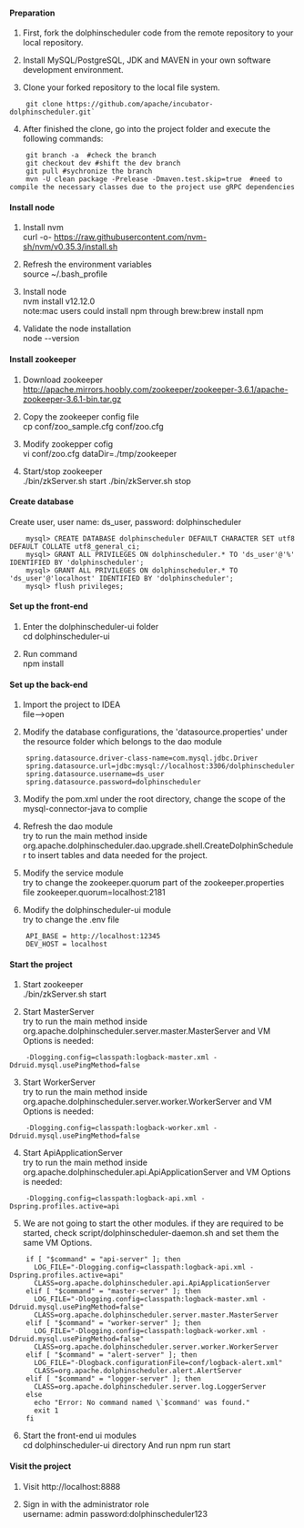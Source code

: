 #### Preparation

1. First, fork the dolphinscheduler code from the remote repository to your local repository.

2. Install MySQL/PostgreSQL, JDK and MAVEN in your own software development environment.

3. Clone your forked repository to the local file system.
```
    git clone https://github.com/apache/incubator-dolphinscheduler.git`
```
4. After finished the clone, go into the project folder and execute the following commands:
```
    git branch -a  #check the branch
    git checkout dev #shift the dev branch
    git pull #sychronize the branch
    mvn -U clean package -Prelease -Dmaven.test.skip=true  #need to compile the necessary classes due to the project use gRPC dependencies
```
#### Install node

1. Install nvm  
curl -o- https://raw.githubusercontent.com/nvm-sh/nvm/v0.35.3/install.sh 

2. Refresh the environment variables  
source ~/.bash_profile

3. Install node  
nvm install v12.12.0  
note:mac users could install npm through brew:brew install npm

4. Validate the node installation  
node --version

#### Install zookeeper

1. Download zookeeper  
http://apache.mirrors.hoobly.com/zookeeper/zookeeper-3.6.1/apache-zookeeper-3.6.1-bin.tar.gz

2. Copy the zookeeper config file  
cp conf/zoo_sample.cfg conf/zoo.cfg

3. Modify zookepper cofig  
vi conf/zoo.cfg
dataDir=./tmp/zookeeper

4. Start/stop zookeeper  
./bin/zkServer.sh start ./bin/zkServer.sh stop

#### Create database

Create user, user name: ds_user, password: dolphinscheduler
```
    mysql> CREATE DATABASE dolphinscheduler DEFAULT CHARACTER SET utf8 DEFAULT COLLATE utf8_general_ci;
    mysql> GRANT ALL PRIVILEGES ON dolphinscheduler.* TO 'ds_user'@'%' IDENTIFIED BY 'dolphinscheduler';
    mysql> GRANT ALL PRIVILEGES ON dolphinscheduler.* TO 'ds_user'@'localhost' IDENTIFIED BY 'dolphinscheduler';
    mysql> flush privileges;
```

#### Set up the front-end

1. Enter the dolphinscheduler-ui folder  
cd dolphinscheduler-ui

2. Run command  
npm install

#### Set up the back-end

1. Import the project to IDEA  
file-->open

2. Modify the database configurations, the 'datasource.properties' under the resource folder which belongs to the dao module
```
    spring.datasource.driver-class-name=com.mysql.jdbc.Driver
    spring.datasource.url=jdbc:mysql://localhost:3306/dolphinscheduler
    spring.datasource.username=ds_user
    spring.datasource.password=dolphinscheduler  
```

3. Modify the pom.xml under the root directory, change the scope of the mysql-connector-java to complie

4. Refresh the dao module  
try to run the main method inside org.apache.dolphinscheduler.dao.upgrade.shell.CreateDolphinScheduler to insert tables and data needed for the project.

5. Modify the service module  
try to change the zookeeper.quorum part of the zookeeper.properties file
zookeeper.quorum=localhost:2181

6. Modify the dolphinscheduler-ui module  
try to change the .env file
```
    API_BASE = http://localhost:12345
    DEV_HOST = localhost
```

#### Start the project

1. Start zookeeper  
./bin/zkServer.sh start

2. Start MasterServer  
try to run the main method inside org.apache.dolphinscheduler.server.master.MasterServer and VM Options is needed:
```
    -Dlogging.config=classpath:logback-master.xml -Ddruid.mysql.usePingMethod=false
```
3. Start WorkerServer  
try to run the main method inside org.apache.dolphinscheduler.server.worker.WorkerServer and VM Options is needed:
```
    -Dlogging.config=classpath:logback-worker.xml -Ddruid.mysql.usePingMethod=false
```
4. Start ApiApplicationServer  
try to run the main method inside org.apache.dolphinscheduler.api.ApiApplicationServer and VM Options is needed:
```
    -Dlogging.config=classpath:logback-api.xml -Dspring.profiles.active=api
```
5. We are not going to start the other modules. if they are required to be started, check script/dolphinscheduler-daemon.sh and set them the same VM Options.
```
    if [ "$command" = "api-server" ]; then
      LOG_FILE="-Dlogging.config=classpath:logback-api.xml -Dspring.profiles.active=api"
      CLASS=org.apache.dolphinscheduler.api.ApiApplicationServer
    elif [ "$command" = "master-server" ]; then
      LOG_FILE="-Dlogging.config=classpath:logback-master.xml -Ddruid.mysql.usePingMethod=false"
      CLASS=org.apache.dolphinscheduler.server.master.MasterServer
    elif [ "$command" = "worker-server" ]; then
      LOG_FILE="-Dlogging.config=classpath:logback-worker.xml -Ddruid.mysql.usePingMethod=false"
      CLASS=org.apache.dolphinscheduler.server.worker.WorkerServer
    elif [ "$command" = "alert-server" ]; then
      LOG_FILE="-Dlogback.configurationFile=conf/logback-alert.xml"
      CLASS=org.apache.dolphinscheduler.alert.AlertServer
    elif [ "$command" = "logger-server" ]; then
      CLASS=org.apache.dolphinscheduler.server.log.LoggerServer
    else
      echo "Error: No command named \`$command' was found."
      exit 1
    fi
```

6. Start the front-end ui modules  
cd dolphinscheduler-ui directory
And run 
npm run start

#### Visit the project
1. Visit http://localhost:8888

2. Sign in with the administrator role  
username: admin
password:dolphinscheduler123